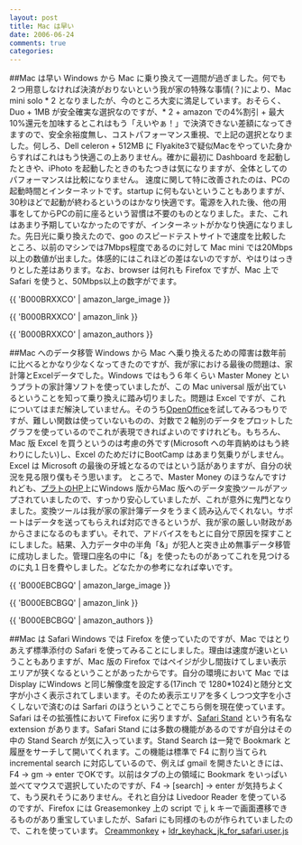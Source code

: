 ```yaml
---
layout: post
title: Mac は早い
date: 2006-06-24
comments: true
categories:
---
```


##Mac は早い
Windows から Mac に乗り換えて一週間が過ぎました。何でも２つ用意しなければ決済がおりないという我が家の特殊な事情(？)により、Mac mini solo * 2 となりましたが、今のところ大変に満足しています。おそらく、Duo + 1MB が安全確実な選択なのですが、* 2 + amazon での4%割引 + 最大10%還元を加味するとこれはもう「えいやぁ！」で決済できない差額になってきますので、安全余裕度無し、コストパフォーマンス重視、で上記の選択となりました。何しろ、Dell celeron + 512MB に Flyakite3で疑似Macをやっていた身からすればこれはもう快適この上ありません。確かに最初に Dashboard を起動したときや、iPhoto を起動したときのもたつきは気になりますが、全体としてのパフォーマンスは比較になりません。
速度に関して特に改善されたのは、PCの起動時間とインターネットです。startup に何もないということもありますが、30秒ほどで起動が終わるというのはかなり快適です。電源を入れた後、他の用事をしてからPCの前に座るという習慣は不要のものとなりました。また、これはあまり予期していなかったのですが、インターネットがかなり快適になりました。先日光に乗り換えたので、goo のスピードテストサイトで速度を比較したところ、以前のマシンでは7Mbps程度であるのに対して Mac mini では20Mbps以上の数値が出ました。体感的にはこれほどの差はないのですが、やはりはっきりとした差はあります。なお、browser は何れも Firefox ですが、Mac 上で Safari を使うと、50Mbps以上の数字がでます。

{{ 'B000BRXXCO' | amazon_large_image }}

{{ 'B000BRXXCO' | amazon_link }}

{{ 'B000BRXXCO' | amazon_authors }}

##Mac へのデータ移管
Windows から Mac へ乗り換えるための障害は数年前に比べるとかなり少なくなってきたのですが、我が家における最後の問題は、家計簿とExcelデータでした。Windows ではもう６年くらい Master Money というプラトの家計簿ソフトを使っていましたが、この Mac universal 版が出ているということを知って乗り換えに踏み切りました。問題は Excel ですが、これについてはまだ解決していません。そのうち[OpenOffice](http://www.openoffice.org/)を試してみるつもりですが、難しい関数は使っていないものの、対数で２軸別のデータをプロットしたグラフを使っているのでこれが表現できればよいのですけれども。もちろん、Mac 版 Excel を買うというのは考慮の外です(Microsoft への年貢納めはもう終わりにしたい)し、Excel のためだけにBootCamp はあまり気乗りがしません。Excel は Microsoft の最後の牙城となるのではという話がありますが、自分の状況を見る限り僕もそう思います。
ところで、Master Money のほうなんですけれども、[プラトのHP](http://www.plato-web.com/)上にWindows 版からMac 版へのデータ変換ツールがアップされていましたので、すっかり安心していましたが、これが意外に鬼門となりました。変換ツールは我が家の家計簿データをうまく読み込んでくれない。サポートはデータを送ってもらえれば対応できるというが、我が家の厳しい財政があからさまになるのもまずい。それで、アドバイスをもとに自分で原因を探すことにしました。結果、入力データ中の半角「&」が犯人と突き止め無事データ移管に成功しました。管理口座名の中に「&」を使ったものがあってこれを見つけるのに丸１日を費やしました。どなたかの参考になれば幸いです。

{{ 'B000EBCBGQ' | amazon_large_image }}

{{ 'B000EBCBGQ' | amazon_link }}

{{ 'B000EBCBGQ' | amazon_authors }}

##Mac は Safari
Windows では Firefox を使っていたのですが、Mac ではとりあえず標準添付の Safari を使ってみることにしました。理由は速度が速いということもありますが、Mac 版の Firefox ではペイジが少し間抜けてしまい表示エリアが狭くなるということがあったからです。自分の環境において Mac では Display にWindows と同じ解像度を設定する(17inch で 1280*1024)と随分と文字が小さく表示されてしまいます。そのため表示エリアを多くしつつ文字を小さくしないで済むのは Sarfari のほうということでこちら側を現在使っています。
Safari はその拡張性において Firefox に劣りますが、[Safari Stand](http://hetima.com/safari/stand.html) という有名な extension があります。Safari Stand には多数の機能があるのですが自分はその中の Stand Search が気に入っています。Stand Search は一発で Bookmark と履歴をサーチして開いてくれます。この機能は標準で F4 に割り当てられ incremental search に対応しているので、例えば gmail を開きたいときには、F4 → gm → enter でOKです。以前はタブの上の領域に Bookmark をいっぱい並べてマウスで選択していたのですが、F4 → [search] → enter が気持ちよくて、もう戻れそうにありません。それと自分は Livedoor Reader を使っているのですが、Firefox には Greasemonkey 上の script で j, k キーで画面遷移できるものがあり重宝していましたが、Safari にも同様のものが作られていましたので、これを使っています。
[Creammonkey](http://8-p.info/Creammonkey/) + [ldr_keyhack_jk_for_safari.user.js](http://ka2hiro.dyndns.org/weblog/2006/05/safarijkcreammonkey.html)
